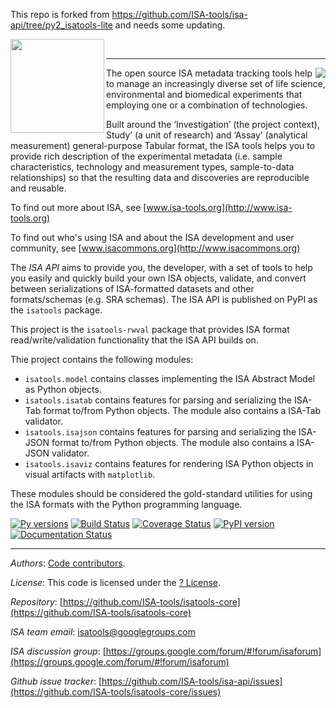 This repo is forked from https://github.com/ISA-tools/isa-api/tree/py2_isatools-lite and needs some updating.

<img align="left" src="http://www.isa-tools.org/wp-content/uploads/2016/03/isa-api-logo.png" width="150px">
<br>

----
<img align="right" src="http://www.isa-tools.org/wp-content/themes/isatools-wp-theme/img/footer_logo.svg">
The open source ISA metadata tracking tools help to manage an increasingly diverse set of life science, environmental and biomedical experiments that employing one or a combination of technologies.

Built around the ‘Investigation’ (the project context), Study’ (a unit of research) and ‘Assay’ (analytical measurement) general-purpose Tabular format, the ISA tools helps you to provide rich description of the experimental metadata (i.e. sample characteristics, technology and measurement types, sample-to-data relationships) so that the resulting data and discoveries are reproducible and reusable.

To find out more about ISA, see [www.isa-tools.org](http://www.isa-tools.org)

To find out who's using ISA and about the ISA development and user community, see [www.isacommons.org](http://www.isacommons.org)

The *ISA API*  aims to provide you, the developer, with a set of tools to help you easily and quickly build your own ISA objects, validate, and convert between serializations of ISA-formatted datasets and other formats/schemas (e.g. SRA schemas). The ISA API is published on PyPI as the `isatools` package.

This project is the `isatools-rwval` package that provides ISA format read/write/validation functionality that the ISA API builds on.

Thie project contains the following modules:

 - `isatools.model` contains classes implementing the ISA Abstract Model as Python objects.
 - `isatools.isatab` contains features for parsing and serializing the ISA-Tab format to/from Python objects. The module also contains a ISA-Tab validator.
 - `isatools.isajson` contains features for parsing and serializing the ISA-JSON format to/from Python objects. The module also contains a ISA-JSON validator.
 - `isatools.isaviz` contains features for rendering ISA Python objects in visual artifacts with `matplotlib`.

 These modules should be considered the gold-standard utilities for using the ISA formats with the Python programming language.

[![Py versions](https://img.shields.io/pypi/pyversions/isatools.svg?style=flat&maxAge=3600)](https://pypi.python.org/pypi/isatools/)
[![Build Status](https://travis-ci.org/ISA-tools/isa-api.svg?branch=master)](https://travis-ci.org/ISA-tools/isa-api/)
[![Coverage Status](https://coveralls.io/repos/github/ISA-tools/isa-api/badge.svg?branch=master)](https://coveralls.io/github/ISA-tools/isa-api?branch=master)
[![PyPI version](https://badge.fury.io/py/isatools.svg)](https://pypi.python.org/pypi/isatools/)
[![Documentation Status](https://readthedocs.org/projects/isatools/badge/?version=latest)](http://isatools.readthedocs.org/en/latest/?badge=latest)

----
*Authors*: [Code contributors](https://github.com/ISA-tools/isatools-core/graphs/contributors).

*License*: This code is licensed under the [? License](https://raw.githubusercontent.com/ISA-tools/isatools-core/master/LICENSE.txt).

*Repository*: [https://github.com/ISA-tools/isatools-core](https://github.com/ISA-tools/isatools-core)

*ISA team email*: [isatools@googlegroups.com](mailto:isatools@googlegroups.com)

*ISA discussion group*: [https://groups.google.com/forum/#!forum/isaforum](https://groups.google.com/forum/#!forum/isaforum)

*Github issue tracker*: [https://github.com/ISA-tools/isa-api/issues](https://github.com/ISA-tools/isatools-core/issues)
